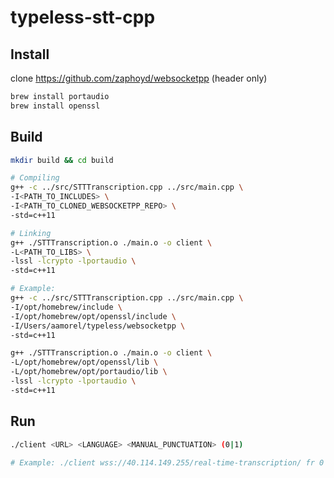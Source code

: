 # typeless-stt-cpp

## Install

clone https://github.com/zaphoyd/websocketpp (header only)

```bash
brew install portaudio
brew install openssl
```

## Build

```bash
mkdir build && cd build

# Compiling
g++ -c ../src/STTTranscription.cpp ../src/main.cpp \
-I<PATH_TO_INCLUDES> \
-I<PATH_TO_CLONED_WEBSOCKETPP_REPO> \
-std=c++11

# Linking
g++ ./STTTranscription.o ./main.o -o client \
-L<PATH_TO_LIBS> \
-lssl -lcrypto -lportaudio \
-std=c++11

# Example:
g++ -c ../src/STTTranscription.cpp ../src/main.cpp \
-I/opt/homebrew/include \
-I/opt/homebrew/opt/openssl/include \
-I/Users/aamorel/typeless/websocketpp \
-std=c++11

g++ ./STTTranscription.o ./main.o -o client \
-L/opt/homebrew/opt/openssl/lib \
-L/opt/homebrew/opt/portaudio/lib \
-lssl -lcrypto -lportaudio \
-std=c++11
```

## Run

```bash
./client <URL> <LANGUAGE> <MANUAL_PUNCTUATION> (0|1)

# Example: ./client wss://40.114.149.255/real-time-transcription/ fr 0
```

